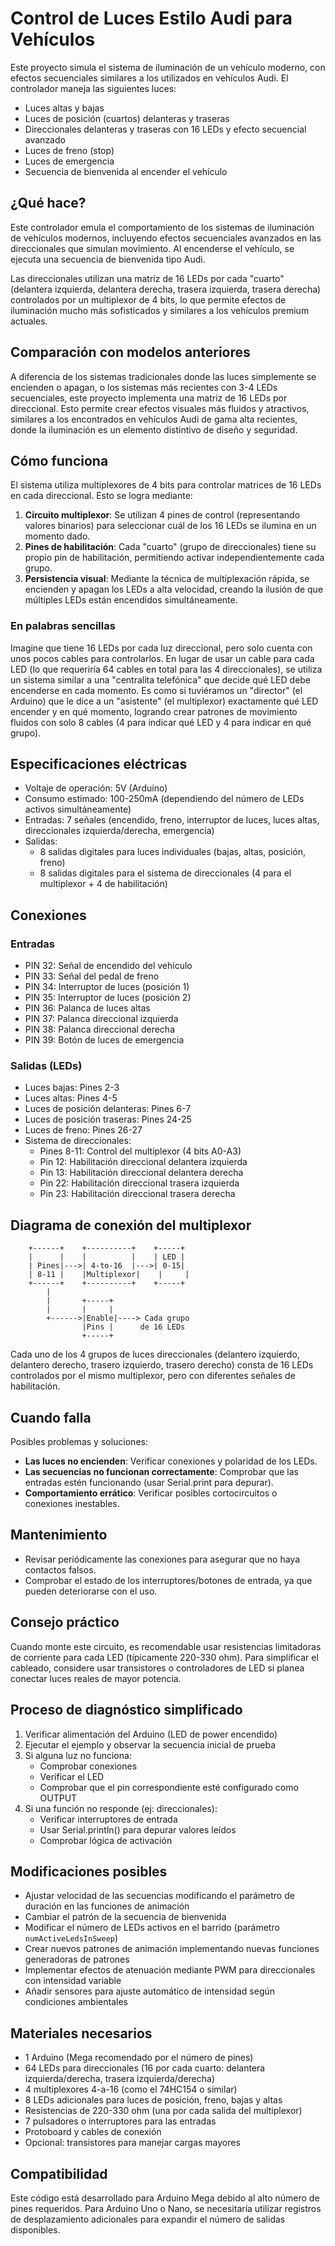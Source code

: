 # Control de Luces Estilo Audi para Vehículos

Este proyecto simula el sistema de iluminación de un vehículo moderno, con efectos secuenciales similares a los utilizados en vehículos Audi. El controlador maneja las siguientes luces:

- Luces altas y bajas
- Luces de posición (cuartos) delanteras y traseras
- Direccionales delanteras y traseras con 16 LEDs y efecto secuencial avanzado
- Luces de freno (stop)
- Luces de emergencia
- Secuencia de bienvenida al encender el vehículo

## ¿Qué hace?

Este controlador emula el comportamiento de los sistemas de iluminación de vehículos modernos, incluyendo efectos secuenciales avanzados en las direccionales que simulan movimiento. Al encenderse el vehículo, se ejecuta una secuencia de bienvenida tipo Audi.

Las direccionales utilizan una matriz de 16 LEDs por cada "cuarto" (delantera izquierda, delantera derecha, trasera izquierda, trasera derecha) controlados por un multiplexor de 4 bits, lo que permite efectos de iluminación mucho más sofisticados y similares a los vehículos premium actuales.

## Comparación con modelos anteriores

A diferencia de los sistemas tradicionales donde las luces simplemente se encienden o apagan, o los sistemas más recientes con 3-4 LEDs secuenciales, este proyecto implementa una matriz de 16 LEDs por direccional. Esto permite crear efectos visuales más fluidos y atractivos, similares a los encontrados en vehículos Audi de gama alta recientes, donde la iluminación es un elemento distintivo de diseño y seguridad.

## Cómo funciona

El sistema utiliza multiplexores de 4 bits para controlar matrices de 16 LEDs en cada direccional. Esto se logra mediante:

1. **Circuito multiplexor**: Se utilizan 4 pines de control (representando valores binarios) para seleccionar cuál de los 16 LEDs se ilumina en un momento dado.
2. **Pines de habilitación**: Cada "cuarto" (grupo de direccionales) tiene su propio pin de habilitación, permitiendo activar independientemente cada grupo.
3. **Persistencia visual**: Mediante la técnica de multiplexación rápida, se encienden y apagan los LEDs a alta velocidad, creando la ilusión de que múltiples LEDs están encendidos simultáneamente.

### En palabras sencillas

Imagine que tiene 16 LEDs por cada luz direccional, pero solo cuenta con unos pocos cables para controlarlos. En lugar de usar un cable para cada LED (lo que requeriría 64 cables en total para las 4 direccionales), se utiliza un sistema similar a una "centralita telefónica" que decide qué LED debe encenderse en cada momento. Es como si tuviéramos un "director" (el Arduino) que le dice a un "asistente" (el multiplexor) exactamente qué LED encender y en qué momento, logrando crear patrones de movimiento fluidos con solo 8 cables (4 para indicar qué LED y 4 para indicar en qué grupo).

## Especificaciones eléctricas

- Voltaje de operación: 5V (Arduino)
- Consumo estimado: 100-250mA (dependiendo del número de LEDs activos simultáneamente)
- Entradas: 7 señales (encendido, freno, interruptor de luces, luces altas, direccionales izquierda/derecha, emergencia)
- Salidas: 
  - 8 salidas digitales para luces individuales (bajas, altas, posición, freno)
  - 8 salidas digitales para el sistema de direccionales (4 para el multiplexor + 4 de habilitación)

## Conexiones

### Entradas
- PIN 32: Señal de encendido del vehículo
- PIN 33: Señal del pedal de freno
- PIN 34: Interruptor de luces (posición 1)
- PIN 35: Interruptor de luces (posición 2)
- PIN 36: Palanca de luces altas
- PIN 37: Palanca direccional izquierda
- PIN 38: Palanca direccional derecha
- PIN 39: Botón de luces de emergencia

### Salidas (LEDs)
- Luces bajas: Pines 2-3
- Luces altas: Pines 4-5
- Luces de posición delanteras: Pines 6-7
- Luces de posición traseras: Pines 24-25
- Luces de freno: Pines 26-27
- Sistema de direccionales:
  * Pines 8-11: Control del multiplexor (4 bits A0-A3)
  * Pin 12: Habilitación direccional delantera izquierda
  * Pin 13: Habilitación direccional delantera derecha
  * Pin 22: Habilitación direccional trasera izquierda
  * Pin 23: Habilitación direccional trasera derecha

## Diagrama de conexión del multiplexor

```
    +------+    +----------+    +-----+
    |      |    |          |    | LED |
    | Pines|--->| 4-to-16  |--->| 0-15|
    | 8-11 |    |Multiplexor|    |     |
    +------+    +----------+    +-----+
        |
        |       +-----+
        |       |     |
        +------>|Enable|----> Cada grupo
                |Pins |      de 16 LEDs
                +-----+
```

Cada uno de los 4 grupos de luces direccionales (delantero izquierdo, delantero derecho, trasero izquierdo, trasero derecho) consta de 16 LEDs controlados por el mismo multiplexor, pero con diferentes señales de habilitación.

## Cuando falla

Posibles problemas y soluciones:

- **Las luces no encienden**: Verificar conexiones y polaridad de los LEDs.
- **Las secuencias no funcionan correctamente**: Comprobar que las entradas estén funcionando (usar Serial.print para depurar).
- **Comportamiento errático**: Verificar posibles cortocircuitos o conexiones inestables.

## Mantenimiento

- Revisar periódicamente las conexiones para asegurar que no haya contactos falsos.
- Comprobar el estado de los interruptores/botones de entrada, ya que pueden deteriorarse con el uso.

## Consejo práctico

Cuando monte este circuito, es recomendable usar resistencias limitadoras de corriente para cada LED (típicamente 220-330 ohm). Para simplificar el cableado, considere usar transistores o controladores de LED si planea conectar luces reales de mayor potencia.

## Proceso de diagnóstico simplificado

1. Verificar alimentación del Arduino (LED de power encendido)
2. Ejecutar el ejemplo y observar la secuencia inicial de prueba
3. Si alguna luz no funciona:
   - Comprobar conexiones
   - Verificar el LED
   - Comprobar que el pin correspondiente esté configurado como OUTPUT
4. Si una función no responde (ej: direccionales):
   - Verificar interruptores de entrada
   - Usar Serial.println() para depurar valores leídos
   - Comprobar lógica de activación

## Modificaciones posibles

- Ajustar velocidad de las secuencias modificando el parámetro de duración en las funciones de animación
- Cambiar el patrón de la secuencia de bienvenida
- Modificar el número de LEDs activos en el barrido (parámetro `numActiveLedsInSweep`)
- Crear nuevos patrones de animación implementando nuevas funciones generadoras de patrones
- Implementar efectos de atenuación mediante PWM para direccionales con intensidad variable
- Añadir sensores para ajuste automático de intensidad según condiciones ambientales

## Materiales necesarios

- 1 Arduino (Mega recomendado por el número de pines)
- 64 LEDs para direccionales (16 por cada cuarto: delantera izquierda/derecha, trasera izquierda/derecha)
- 4 multiplexores 4-a-16 (como el 74HC154 o similar)
- 8 LEDs adicionales para luces de posición, freno, bajas y altas
- Resistencias de 220-330 ohm (una por cada salida del multiplexor)
- 7 pulsadores o interruptores para las entradas
- Protoboard y cables de conexión
- Opcional: transistores para manejar cargas mayores

## Compatibilidad

Este código está desarrollado para Arduino Mega debido al alto número de pines requeridos. Para Arduino Uno o Nano, se necesitaría utilizar registros de desplazamiento adicionales para expandir el número de salidas disponibles.